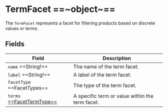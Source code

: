 # TermFacet ==~object~==

The `TermFacet` represents a facet for filtering products based on discrete values or terms. 

## Fields

| Field                                           	| Description                                                	|
|------------------------------------------------	|------------------------------------------------------------	|
| `name`  ==String!==                            	| The name of the term facet.                                	|
| `label`  ==String!==                            	| A label of the term facet. 	                                |
| `facetType`  ==FacetTypes==                   	| The type of the term facet.                                	|
| `terms` [ ==FacetTermType== ](facetTermType.md)  	| A specific term or value within the term facet.            	|